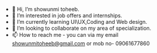 - 👋 Hi, I’m showunmi toheeb.
- 👀 I’m interested in job offers and internships.
- 🌱 I’m currently learning UI\UX,Coding and Web design.
- 💞️ I’m looking to collaborate on my area of specialization.
- 📫 How to reach me - you can via my email showunmitoheeb@gmail.com or mob no- 09061677860

<!---
Tshowunmi/Tshowunmi is a ✨ special ✨ repository because its `README.md` (this file) appears on your GitHub profile.
You can click the Preview link to take a look at your changes.
--->

